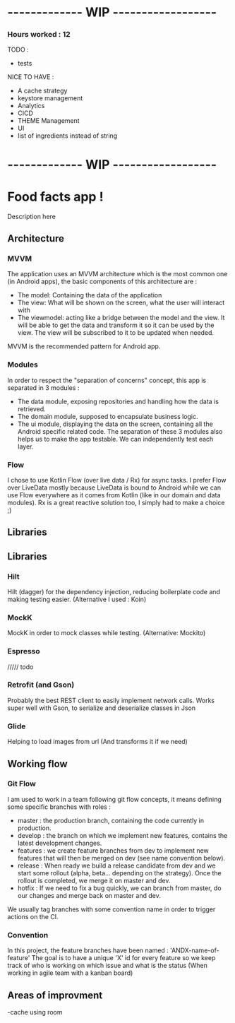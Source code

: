 # ------------- WIP ------------------
### Hours worked : 12

TODO :
- tests

NICE TO HAVE :
- A cache strategy
- keystore management
- Analytics
- CICD
- THEME Management
- UI
- list of ingredients instead of string

# ------------- WIP ------------------

# Food facts app !

Description here

## Architecture
### MVVM
The application uses an MVVM architecture which is the most common one (in Android apps), the basic components of this architecture are :
- The model: Containing the data of the application
- The view: What will be shown on the screen, what the user will interact with
- The viewmodel: acting like a bridge between the model and the view. It will be able to get the data and transform it so it can be used by the view. The view will be subscribed to it to be updated when needed.

MVVM is the recommended pattern for Android app.

### Modules
In order to respect the "separation of concerns" concept, this app is separated in 3 modules :
- The data module, exposing repositories and handling how the data is retrieved.
- The domain module, supposed to encapsulate business logic.
- The ui module, displaying the data on the screen, containing all the Android specific related code.
The separation of these 3 modules also helps us to make the app testable. We can independently test each layer.

### Flow
I chose to use Kotlin Flow (over live data / Rx) for async tasks.
I prefer Flow over LiveData mostly because LiveData is bound to Android while we can use Flow everywhere as it comes from Kotlin (like in our domain and data modules).
Rx is a great reactive solution too, I simply had to make a choice ;)

## Libraries

## Libraries
### Hilt
Hilt (dagger) for the dependency injection, reducing boilerplate code and making testing easier. (Alternative I used : Koin)

### MockK
MockK in order to mock classes while testing. (Alternative: Mockito)

### Espresso
///// todo

### Retrofit (and Gson)
Probably the best REST client to easily implement network calls.
Works super well with Gson, to serialize and deserialize classes in Json

### Glide
Helping to load images from url (And transforms it if we need)

## Working flow
### Git Flow
I am used to work in a team following git flow concepts, it means defining some specific branches with roles :
- master : the production branch, containing the code currently in production.
- develop : the branch on which we implement new features, contains the latest development changes.
- features : we create feature branches from dev to implement new features that will then be merged on dev (see name convention below).
- release : When ready we build a release candidate from dev and we start some rollout (alpha, beta... depending on the strategy). Once the rollout is completed, we merge it on master and dev.
- hotfix : If we need to fix a bug quickly, we can branch from master, do our changes and merge back on master and dev.

We usually tag branches with some convention name in order to trigger actions on the CI.

### Convention
In this project, the feature branches have been named : 'ANDX-name-of-feature'
The goal is to have a unique 'X' id for every feature so we keep track of who is working on which issue and what is the status (When working in agile team with a kanban board)

## Areas of improvment
-cache using room